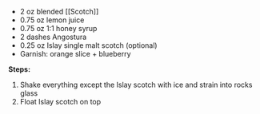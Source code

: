 - 2 oz blended [[Scotch]]
- 0.75 oz lemon juice
- 0.75 oz 1:1 honey syrup
- 2 dashes Angostura
- 0.25 oz Islay single malt scotch (optional)
- Garnish: orange slice + blueberry

**Steps:**

1. Shake everything except the Islay scotch with ice and strain into rocks glass
2. Float Islay scotch on top
